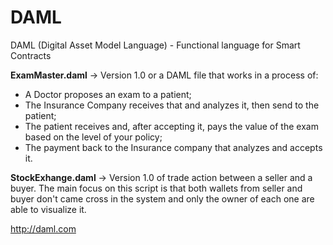 # DAML
DAML (Digital Asset Model Language) - Functional language for Smart Contracts

<b>ExamMaster.daml</b> -> Version 1.0 or a DAML file that works in a process of:
- A Doctor proposes an exam to a patient;
- The Insurance Company receives that and analyzes it, then send to the patient;
- The patient receives and, after accepting it, pays the value of the exam based on the level of your policy;
- The payment back to the Insurance company that analyzes and accepts it.

<b>StockExhange.daml</b> -> Version 1.0 of trade action between a seller and a buyer. The main focus on this script is that both wallets from seller and buyer don't came cross in the system and only the owner of each one are able to visualize it.

http://daml.com